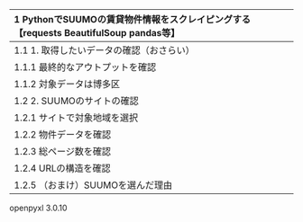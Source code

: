 |1 PythonでSUUMOの賃貸物件情報をスクレイピングする【requests BeautifulSoup pandas等】|
|:----|
|1.1 1. 取得したいデータの確認（おさらい）|
|1.1.1 最終的なアウトプットを確認|
|1.1.2 対象データは博多区|
|1.2 2. SUUMOのサイトの確認|
|1.2.1 サイトで対象地域を選択|
|1.2.2 物件データを確認|
|1.2.3 総ページ数を確認|
|1.2.4 URLの構造を確認|
|1.2.5 （おまけ）SUUMOを選んだ理由|

openpyxl 3.0.10
